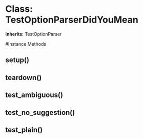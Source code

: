# Class: TestOptionParserDidYouMean
**Inherits:** TestOptionParser
    




#Instance Methods
## setup() [](#method-i-setup)

## teardown() [](#method-i-teardown)

## test_ambiguous() [](#method-i-test_ambiguous)

## test_no_suggestion() [](#method-i-test_no_suggestion)

## test_plain() [](#method-i-test_plain)


